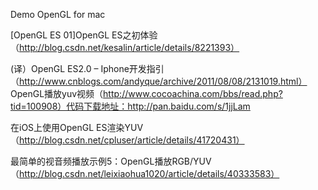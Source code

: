 Demo OpenGL for mac

[OpenGL ES 01]OpenGL ES之初体验 （http://blog.csdn.net/kesalin/article/details/8221393）

(译）OpenGL ES2.0 – Iphone开发指引（http://www.cnblogs.com/andyque/archive/2011/08/08/2131019.html）
OpenGL播放yuv视频（http://www.cocoachina.com/bbs/read.php?tid=100908）代码下载地址：http://pan.baidu.com/s/1jjLam

在iOS上使用OpenGL ES渲染YUV （http://blog.csdn.net/cpluser/article/details/41720431）

最简单的视音频播放示例5：OpenGL播放RGB/YUV （http://blog.csdn.net/leixiaohua1020/article/details/40333583）